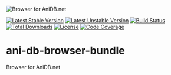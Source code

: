 ![Browser for AniDB.net](http://anime-db.org/bundles/animedboffsite/images/anidb.net.png)

[![Latest Stable Version](https://poser.pugx.org/anime-db/ani-db-browser-bundle/v/stable.png)](https://packagist.org/packages/anime-db/ani-db-browser-bundle)
[![Latest Unstable Version](https://poser.pugx.org/anime-db/ani-db-browser-bundle/v/unstable.png)](https://packagist.org/packages/anime-db/ani-db-browser-bundle)
[![Build Status](https://travis-ci.org/anime-db/ani-db-filler-bundle.svg?branch=master)](https://travis-ci.org/anime-db/ani-db-browser-bundle)
[![Total Downloads](https://poser.pugx.org/anime-db/ani-db-browser-bundle/downloads.png)](https://packagist.org/packages/anime-db/ani-db-browser-bundle)
[![License](https://poser.pugx.org/anime-db/ani-db-browser-bundle/license.png)](https://packagist.org/packages/anime-db/ani-db-browser-bundle)
[![Code Coverage](https://scrutinizer-ci.com/g/anime-db/ani-db-browser-bundle/badges/coverage.png?b=master)](https://scrutinizer-ci.com/g/anime-db/ani-db-browser-bundle/?branch=master)

ani-db-browser-bundle
=====================

Browser for AniDB.net
